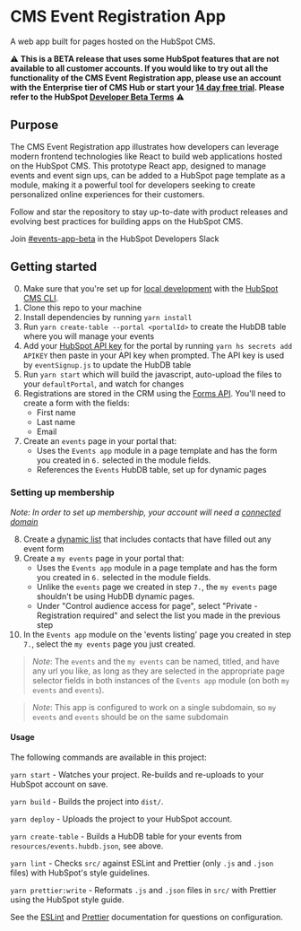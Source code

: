 # CMS Event Registration App

A web app built for pages hosted on the HubSpot CMS.

⚠️ **This is a BETA release that uses some HubSpot features that are not available to all customer accounts. If you would like to try out all the functionality of the CMS Event Registration app, please use an account with the Enterprise tier of CMS Hub or start your [14 day free trial](https://www.hubspot.com/pricing/cms). Please refer to the HubSpot [Developer Beta Terms](https://legal.hubspot.com/developerbetaterms)** ⚠️

## Purpose

The CMS Event Registration app illustrates how developers can leverage modern frontend technologies like React to build web applications hosted on the HubSpot CMS. This prototype React app, designed to manage events and event sign ups, can be added to a HubSpot page template as a module, making it a powerful tool for developers seeking to create personalized online experiences for their customers.

Follow and star the repository to stay up-to-date with product releases and evolving best practices for building apps on the HubSpot CMS.

Join [#events-app-beta](https://hubspotdev.slack.com/archives/C011GFF8KNZ) in the HubSpot Developers Slack

## Getting started

0. Make sure that you're set up for [local development](https://designers.hubspot.com/tutorials/getting-started) with the [HubSpot CMS CLI](https://designers.hubspot.com/docs/developer-reference/local-development-cms-cli).
1. Clone this repo to your machine
2. Install dependencies by running `yarn install`
3. Run `yarn create-table --portal <portalId>` to create the HubDB table where you will manage your events
4. Add your [HubSpot API key](https://knowledge.hubspot.com/integrations/how-do-i-get-my-hubspot-api-key) for the portal by running `yarn hs secrets add APIKEY` then paste in your API key when prompted. The API key is used by `eventSignup.js` to update the HubDB table
5. Run `yarn start` which will build the javascript, auto-upload the files to your `defaultPortal`, and watch for changes
6. Registrations are stored in the CRM using the [Forms API](https://developers.hubspot.com/docs/methods/forms/forms_overview). You'll need to create a form with the fields:
   - First name
   - Last name
   - Email
7. Create an `events` page in your portal that:
   - Uses the `Events app` module in a page template and has the form you created in `6.` selected in the module fields.
   - References the `Events` HubDB table, set up for dynamic pages

### Setting up membership

_Note: In order to set up membership, your account will need a [connected domain](https://knowledge.hubspot.com/cos-general/connect-a-domain-to-hubspot)_

8. Create a [dynamic list](https://app.hubspot.com/l/contacts/lists) that includes contacts that have filled out any event form
9. Create a `my events` page in your portal that:
   - Uses the `Events app` module in a page template and has the form you created in `6.` selected in the module fields.
   - Unlike the `events` page we created in step `7.`, the `my events` page shouldn't be using HubDB dynamic pages.
   - Under "Control audience access for page", select "Private - Registration required" and select the list you made in the previous step
10. In the `Events app` module on the 'events listing' page you created in step `7.`, select the `my events` page you just created.

> _Note_: The `events` and the `my events` can be named, titled, and have any url you like, as long as they are selected in the appropriate page selector fields in both instances of the `Events app` module (on both `my events` and `events`).

> _Note_: This app is configured to work on a single subdomain, so `my events` and `events` should be on the same subdomain

#### Usage

The following commands are available in this project:

`yarn start` - Watches your project. Re-builds and re-uploads to your HubSpot account on save.

`yarn build` - Builds the project into `dist/`.

`yarn deploy` - Uploads the project to your HubSpot account.

`yarn create-table` - Builds a HubDB table for your events from `resources/events.hubdb.json`, see above.

`yarn lint` - Checks `src/` against ESLint and Prettier (only `.js` and `.json` files) with HubSpot's style guidelines.

`yarn prettier:write` - Reformats `.js` and `.json` files in `src/` with Prettier using the HubSpot style guide.

See the [ESLint](https://eslint.org/docs/user-guide/configuring) and [Prettier](https://prettier.io/docs/en/configuration.html) documentation for questions on configuration.
